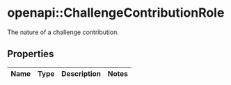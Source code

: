 # openapi::ChallengeContributionRole

The nature of a challenge contribution.

## Properties
Name | Type | Description | Notes
------------ | ------------- | ------------- | -------------


